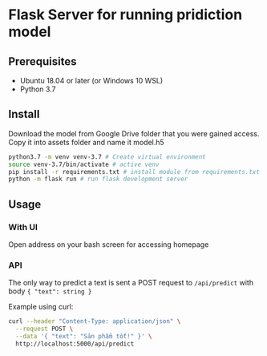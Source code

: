 # Flask Server for running pridiction model

## Prerequisites
- Ubuntu 18.04 or later (or Windows 10 WSL)
- Python 3.7

## Install
Download the model from Google Drive folder that you were gained access. Copy it into assets folder and name it model.h5

```bash
python3.7 -m venv venv-3.7 # Create virtual environment
source venv-3.7/bin/activate # active venv
pip install -r requirements.txt # install module from requirements.txt
python -m flask run # run flask development server
```

## Usage
### With UI
Open address on your bash screen for accessing homepage

### API
The only way to predict a text is sent a POST request to `/api/predict` with body `{ "text": string }`

Example using curl:
```bash
curl --header "Content-Type: application/json" \
  --request POST \
  --data '{ "text": "Sản phẩm tốt!" }' \
  http://localhost:5000/api/predict
```